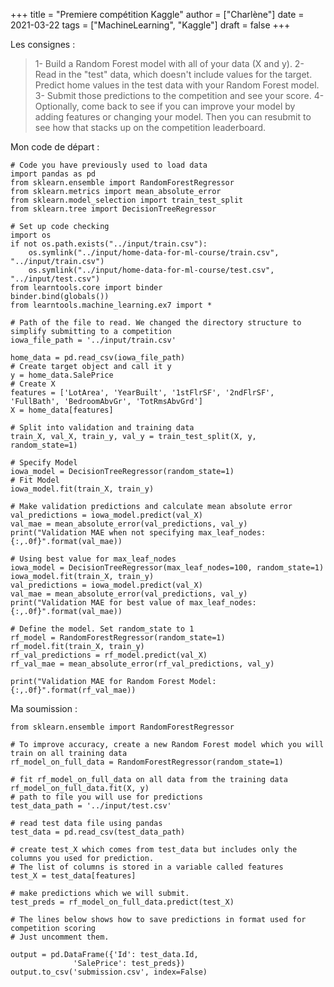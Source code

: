 +++
title = "Premiere compétition Kaggle"
author = ["Charlène"]
date = 2021-03-22
tags = ["MachineLearning", "Kaggle"]
draft = false
+++

Les consignes :

> 1- Build a Random Forest model with all of your data (X and y).
> 2- Read in the "test" data, which doesn't include values for the target. Predict home values in the test data with your Random Forest model.
> 3- Submit those predictions to the competition and see your score.
> 4- Optionally, come back to see if you can improve your model by adding features or changing your model. Then you can resubmit to see how that stacks up on the competition leaderboard.

Mon code de départ :

```nil
# Code you have previously used to load data
import pandas as pd
from sklearn.ensemble import RandomForestRegressor
from sklearn.metrics import mean_absolute_error
from sklearn.model_selection import train_test_split
from sklearn.tree import DecisionTreeRegressor

# Set up code checking
import os
if not os.path.exists("../input/train.csv"):
    os.symlink("../input/home-data-for-ml-course/train.csv", "../input/train.csv")
    os.symlink("../input/home-data-for-ml-course/test.csv", "../input/test.csv")
from learntools.core import binder
binder.bind(globals())
from learntools.machine_learning.ex7 import *

# Path of the file to read. We changed the directory structure to simplify submitting to a competition
iowa_file_path = '../input/train.csv'

home_data = pd.read_csv(iowa_file_path)
# Create target object and call it y
y = home_data.SalePrice
# Create X
features = ['LotArea', 'YearBuilt', '1stFlrSF', '2ndFlrSF', 'FullBath', 'BedroomAbvGr', 'TotRmsAbvGrd']
X = home_data[features]

# Split into validation and training data
train_X, val_X, train_y, val_y = train_test_split(X, y, random_state=1)

# Specify Model
iowa_model = DecisionTreeRegressor(random_state=1)
# Fit Model
iowa_model.fit(train_X, train_y)

# Make validation predictions and calculate mean absolute error
val_predictions = iowa_model.predict(val_X)
val_mae = mean_absolute_error(val_predictions, val_y)
print("Validation MAE when not specifying max_leaf_nodes: {:,.0f}".format(val_mae))

# Using best value for max_leaf_nodes
iowa_model = DecisionTreeRegressor(max_leaf_nodes=100, random_state=1)
iowa_model.fit(train_X, train_y)
val_predictions = iowa_model.predict(val_X)
val_mae = mean_absolute_error(val_predictions, val_y)
print("Validation MAE for best value of max_leaf_nodes: {:,.0f}".format(val_mae))

# Define the model. Set random_state to 1
rf_model = RandomForestRegressor(random_state=1)
rf_model.fit(train_X, train_y)
rf_val_predictions = rf_model.predict(val_X)
rf_val_mae = mean_absolute_error(rf_val_predictions, val_y)

print("Validation MAE for Random Forest Model: {:,.0f}".format(rf_val_mae))
```

Ma soumission :

```nil
from sklearn.ensemble import RandomForestRegressor

# To improve accuracy, create a new Random Forest model which you will train on all training data
rf_model_on_full_data = RandomForestRegressor(random_state=1)

# fit rf_model_on_full_data on all data from the training data
rf_model_on_full_data.fit(X, y)
# path to file you will use for predictions
test_data_path = '../input/test.csv'

# read test data file using pandas
test_data = pd.read_csv(test_data_path)

# create test_X which comes from test_data but includes only the columns you used for prediction.
# The list of columns is stored in a variable called features
test_X = test_data[features]

# make predictions which we will submit.
test_preds = rf_model_on_full_data.predict(test_X)

# The lines below shows how to save predictions in format used for competition scoring
# Just uncomment them.

output = pd.DataFrame({'Id': test_data.Id,
		      'SalePrice': test_preds})
output.to_csv('submission.csv', index=False)
```
